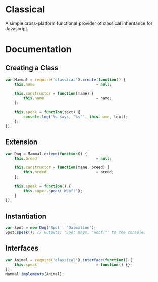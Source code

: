 # Classical
A simple cross-platform functional provider of classical inheritance for Javascript.

# Documentation
## Creating a Class
```javascript
var Mammal = require('classical').create(function() {
    this.name                           = null;

    this.constructor = function(name) {
        this.name                       = name;
    };

    this.speak = function(text) {
        console.log('%s says, "%s"', this.name, text);
    };
});
```

## Extension
```javascript
var Dog = Mammal.extend(function() {
    this.breed                          = null;

    this.constructor = function(name, breed) {
        this.breed                      = breed;
    };

    this.speak = function() {
        this.super.speak('Woof!');
    }
});
```

## Instantiation
```javascript
var Spot = new Dog('Spot', 'Dalmation');
Spot.speak(); // Outputs: 'Spot says, "Woof!"' to the console.
```

## Interfaces
```javascript
var Animal = require('classical').interface(function() {
    this.speak                          = function() {};
});
Mammal.implements(Animal);
```
